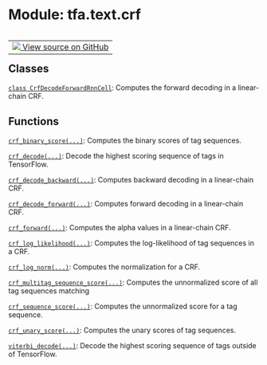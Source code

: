 <div itemscope itemtype="http://developers.google.com/ReferenceObject">
<meta itemprop="name" content="tfa.text.crf" />
<meta itemprop="path" content="Stable" />
</div>

# Module: tfa.text.crf


<table class="tfo-notebook-buttons tfo-api" align="left">

<td>
  <a target="_blank" href="https://github.com/tensorflow/addons/tree/r0.5/tensorflow_addons/text/crf.py">
    <img src="https://www.tensorflow.org/images/GitHub-Mark-32px.png" />
    View source on GitHub
  </a>
</td></table>





<!-- Placeholder for "Used in" -->


## Classes

[`class CrfDecodeForwardRnnCell`](../../tfa/text/crf/CrfDecodeForwardRnnCell.md): Computes the forward decoding in a linear-chain CRF.

## Functions

[`crf_binary_score(...)`](../../tfa/text/crf_binary_score.md): Computes the binary scores of tag sequences.

[`crf_decode(...)`](../../tfa/text/crf_decode.md): Decode the highest scoring sequence of tags in TensorFlow.

[`crf_decode_backward(...)`](../../tfa/text/crf_decode_backward.md): Computes backward decoding in a linear-chain CRF.

[`crf_decode_forward(...)`](../../tfa/text/crf_decode_forward.md): Computes forward decoding in a linear-chain CRF.

[`crf_forward(...)`](../../tfa/text/crf_forward.md): Computes the alpha values in a linear-chain CRF.

[`crf_log_likelihood(...)`](../../tfa/text/crf_log_likelihood.md): Computes the log-likelihood of tag sequences in a CRF.

[`crf_log_norm(...)`](../../tfa/text/crf_log_norm.md): Computes the normalization for a CRF.

[`crf_multitag_sequence_score(...)`](../../tfa/text/crf_multitag_sequence_score.md): Computes the unnormalized score of all tag sequences matching

[`crf_sequence_score(...)`](../../tfa/text/crf_sequence_score.md): Computes the unnormalized score for a tag sequence.

[`crf_unary_score(...)`](../../tfa/text/crf_unary_score.md): Computes the unary scores of tag sequences.

[`viterbi_decode(...)`](../../tfa/text/viterbi_decode.md): Decode the highest scoring sequence of tags outside of TensorFlow.

